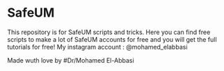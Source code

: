 # SafeUM
This repository is for SafeUM scripts and tricks.
Here you can find free scripts to make a lot of SafeUM accounts for free and you will get the full tutorials for free!
My instagram account : @mohamed_elabbasi

Made wuth love by #Dr/Mohamed El-Abbasi
